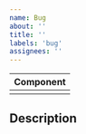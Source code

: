 ```yaml
---
name: Bug
about: ''
title: ''
labels: 'bug'
assignees: ''
---
```


| Component |
| --- |
| |

## Description

<!--
    Bug description. How to reproduce it? What are the expected and current behaviours?
-->

